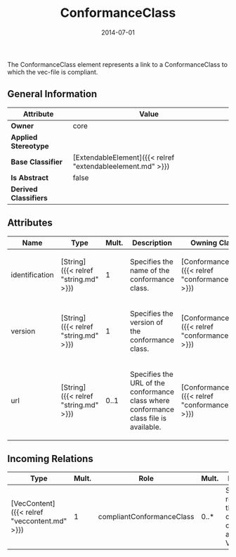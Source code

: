 ﻿---
title: ConformanceClass
toc: false
type: specs
date: "2014-07-01"
draft: false
specification: VEC
version: 1.1.1
documentType: "Recommendation"
elementType: Class
classes:
  - ConformanceClass
menu_name: vec-1.1.1
---
<p> The ConformanceClass element represents a link to a ConformanceClass to which the vec-file is compliant.      </p>

## General Information

| Attribute               | Value |
|-------------------------|-------|
| **Owner**               | core |
| **Applied Stereotype**  |   |
| **Base Classifier**     | [ExtendableElement]({{< relref "extendableelement.md" >}})<br/>  |
| **Is Abstract**         | false |
| **Derived Classifiers** |   |

## Attributes
|  Name  |  Type  |  Mult.  |  Description  |  Owning Classifier  |
|--------|--------|---------|---------------|--------------|
|identification | [String]({{< relref "string.md" >}}) | 1 | <p>Specifies the name of the conformance class. </p> | [ConformanceClass]({{< relref "conformanceclass.md" >}}) |
|version | [String]({{< relref "string.md" >}}) | 1 | <p> Specifies the version of the conformance class.      </p> | [ConformanceClass]({{< relref "conformanceclass.md" >}}) |
|url | [String]({{< relref "string.md" >}}) | 0..1 | <p>Specifies the URL of the conformance class where conformance class file is available. </p> | [ConformanceClass]({{< relref "conformanceclass.md" >}}) |

##  Incoming Relations
|    Type  |   Mult.  |   Role    |   Mult.   |   Description  |
|----------|----------|-----------|-----------|----------------|
| [VecContent]({{< relref "veccontent.md" >}}) | 1 | compliantConformanceClass | 0..* | Specifies references to the conformance classes that apply to the VEC-file. |
